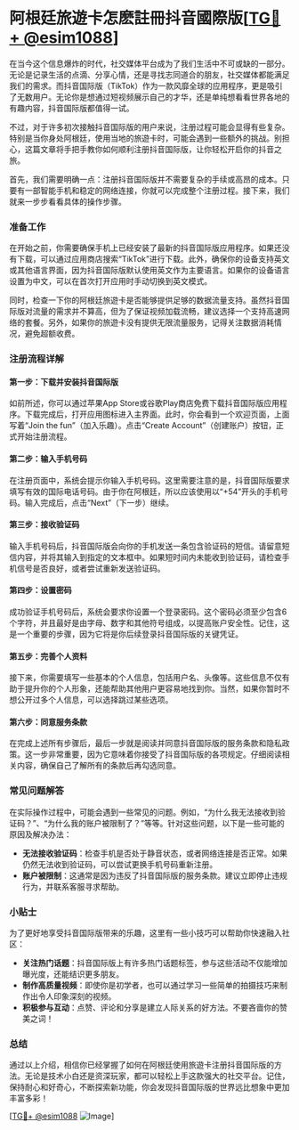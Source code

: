 # 阿根廷旅遊卡怎麽註冊抖音國際版[[TG💪+ @esim1088](https://t.me/s/esim1088)]

在当今这个信息爆炸的时代，社交媒体平台成为了我们生活中不可或缺的一部分。无论是记录生活的点滴、分享心情，还是寻找志同道合的朋友，社交媒体都能满足我们的需求。而抖音国际版（TikTok）作为一款风靡全球的应用程序，更是吸引了无数用户。无论你是想通过短视频展示自己的才华，还是单纯想看看世界各地的有趣内容，抖音国际版都值得一试。

不过，对于许多初次接触抖音国际版的用户来说，注册过程可能会显得有些复杂。特别是当你身处阿根廷，使用当地的旅遊卡时，可能会遇到一些额外的挑战。别担心，这篇文章将手把手教你如何顺利注册抖音国际版，让你轻松开启你的抖音之旅。

首先，我们需要明确一点：注册抖音国际版并不需要复杂的手续或高昂的成本。只要有一部智能手机和稳定的网络连接，你就可以完成整个注册过程。接下来，我们就来一步步看看具体的操作步骤。

### 准备工作

在开始之前，你需要确保手机上已经安装了最新的抖音国际版应用程序。如果还没有下载，可以通过应用商店搜索“TikTok”进行下载。此外，确保你的设备支持英文或其他语言界面，因为抖音国际版默认使用英文作为主要语言。如果你的设备语言设置为中文，可以在首次打开应用时手动切换到英文模式。

同时，检查一下你的阿根廷旅遊卡是否能够提供足够的数据流量支持。虽然抖音国际版对流量的需求并不算高，但为了保证视频加载流畅，建议选择一个支持高速网络的套餐。另外，如果你的旅遊卡没有提供无限流量服务，记得关注数据消耗情况，避免超额收费。

### 注册流程详解

#### 第一步：下载并安装抖音国际版

如前所述，你可以通过苹果App Store或谷歌Play商店免费下载抖音国际版应用程序。下载完成后，打开应用图标进入主界面。此时，你会看到一个欢迎页面，上面写着“Join the fun”（加入乐趣）。点击“Create Account”（创建账户）按钮，正式开始注册流程。

#### 第二步：输入手机号码

在注册页面中，系统会提示你输入手机号码。这里需要注意的是，抖音国际版要求填写有效的国际电话号码。由于你在阿根廷，所以应该使用以“+54”开头的手机号码。输入完成后，点击“Next”（下一步）继续。

#### 第三步：接收验证码

输入手机号码后，抖音国际版会向你的手机发送一条包含验证码的短信。请留意短信内容，并将其输入到指定的文本框中。如果短时间内未能收到验证码，请检查手机信号是否良好，或者尝试重新发送验证码。

#### 第四步：设置密码

成功验证手机号码后，系统会要求你设置一个登录密码。这个密码必须至少包含6个字符，并且最好是由字母、数字和其他符号组成，以提高账户安全性。记住，这是一个重要的步骤，因为它将是你后续登录抖音国际版的关键凭证。

#### 第五步：完善个人资料

接下来，你需要填写一些基本的个人信息，包括用户名、头像等。这些信息不仅有助于提升你的个人形象，还能帮助其他用户更容易地找到你。当然，如果你暂时不想公开过多个人信息，可以选择跳过某些选项。

#### 第六步：同意服务条款

在完成上述所有步骤后，最后一步就是阅读并同意抖音国际版的服务条款和隐私政策。这一步非常重要，因为它意味着你接受了抖音国际版的各项规定。仔细阅读相关内容，确保自己了解所有的条款后再勾选同意。

### 常见问题解答

在实际操作过程中，可能会遇到一些常见的问题。例如，“为什么我无法接收到验证码？”、“为什么我的账户被限制了？”等等。针对这些问题，以下是一些可能的原因及解决办法：

- **无法接收验证码**：检查手机是否处于静音状态，或者网络连接是否正常。如果仍然无法收到验证码，可以尝试更换手机号码重新注册。
- **账户被限制**：这通常是因为违反了抖音国际版的服务条款。建议立即停止违规行为，并联系客服寻求帮助。

### 小贴士

为了更好地享受抖音国际版带来的乐趣，这里有一些小技巧可以帮助你快速融入社区：

- **关注热门话题**：抖音国际版上有许多热门话题标签，参与这些活动不仅能增加曝光度，还能结识更多朋友。
- **制作高质量视频**：即使你是初学者，也可以通过学习一些简单的拍摄技巧来制作出令人印象深刻的视频。
- **积极参与互动**：点赞、评论和分享是建立人际关系的好方法。不要吝啬你的赞美之词！

### 总结

通过以上介绍，相信你已经掌握了如何在阿根廷使用旅遊卡注册抖音国际版的方法。无论是技术小白还是资深玩家，都可以轻松上手这款强大的社交平台。记住，保持耐心和好奇心，不断探索新功能，你会发现抖音国际版的世界远比想象中更加丰富多彩！

[[TG💪+ @esim1088](https://t.me/s/esim1088) ![Image](https://i.postimg.cc/4NQfJmqS/Snipaste-2025-05-13-00-14-12.png)]